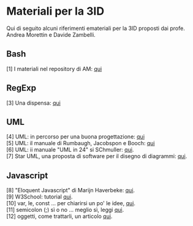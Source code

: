 # Materiali per la 3ID
Qui di seguito alcuni riferimenti emateriali per la 3ID proposti dai profe. Andrea Morettin e Davide Zambelli.

## Bash
[1] I materiali nel repository di AM: [qui](https://github.com/divino-marchese/zuccante/tree/master/bash)  

## RegExp
[3] Una dispensa: [qui](http://www.marianospadaccini.it/repository/espressioni_regolari.pdf)

## UML
[4] UML: in percorso per una buona progettazione: [qui](http://www.cs.kent.edu/~jmaletic/cs63901/lectures/UML.pdf)  
[5] UML: il manuale di Rumbaugh, Jacobspon e Booch: [qui](https://www.utdallas.edu/~chung/Fujitsu/UML_2.0/Rumbaugh--UML_2.0_Reference_CD.pdf)  
[6] UML: ii manuale "UML in 24" si SChmuller: [qui](http://web.uettaxila.edu.pk/CMS/AUT2011/seSCbs/tutorial%5CElectronic_Book(UML%2024%20Hours).pdf).  
[7] Star UML, una proposta di software per il disegno di diagrammi: [qui](http://staruml.io/).

## Javascript
[8] "Eloquent Javascript" di Marijn Haverbeke: [qui](http://eloquentjavascript.net/).  
[9] W3School: tutorial [qui](https://www.w3schools.com/js/).  
[10] var, le, const ... per chiarirsi un po' le idee, [qui](https://dev.to/sarah_chima/var-let-and-const--whats-the-difference-69e).  
[11] semicolon (;) sì o no ... meglio sì, leggi [qui](https://codeburst.io/why-i-prefer-to-use-semicolon-in-javascript-f00c303547).  
[12] oggetti, come trattarli, un articolo [qui](https://medium.com/@justtoconfirm/object-oriented-javascript-d61fe073ca86).
